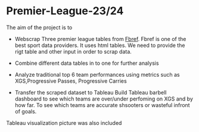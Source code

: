 # Premier-League-23/24
The aim of the project is to

- Webscrap Three premier league tables from [Fbref](https://fbref.com/en/). Fbref is one of the best sport data providers.
It uses html tables. We need to provide the rigt table and other input in order to scrap data.

- Combine different data tables in to one for further analysis

- Analyze traditional top 6 team performances using metrics such as XGS,Progressive Passes, Progressive Carries

- Transfer the scraped dataset to Tableau Build Tableau barbell dashboard to see which teams are over/under perfoming on XGS and by how far.
To see which teams are accurate shsooters or wasteful infront of goals.

Tableau visualization picture was also included 
